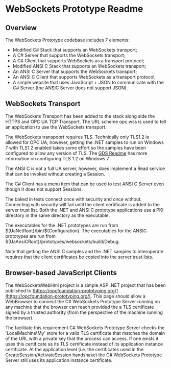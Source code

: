 # WebSockets Prototype Readme #
## Overview ##
The WebSockets Prototype codebase includes 7 elements:

* Modified C# Stack that supports an WebSockets transport;
* A C# Server that supports the WebSockets transport;
* A C# Client that supports WebSockets as a transport protocol;
* Modified ANSI C Stack that supports an WebSockets transport;
* An ANSI C Server that supports the WebSockets transport;
* An ANSI C Client that supports WebSockets as a transport protocol;
* A simple website that uses JavaScript + JSON to communicate with the C# Server (the ANSIC Server does not support JSON).

## WebSockets Transport ##
The WebSockets Transport has been added to the stack along side the HTTPS and OPC UA TCP Transport. 
The URL scheme opc.wss is used to tell an application to use the WebSockets transport.

The WebSockets transpoort requires TLS. Technically only TLS1.2 is allowed for OPC UA, however, getting the .NET samples to run on Windows 7 with TLS1.2 enabled takes some effort so the samples have been configured to allow any version of TLS. The [GDS Readme](../GDS/README.md) has more information on configuring TLS 1.2 on Windows 7.

The ANSI C is not a full UA server, however, does implement a Read service that can be invoked without creating a Session.

The C# Client has a menu item that can be used to test ANSI C Server even though it does not support Sessions.

The baked in tests connect once with security and once without. Connecting with security will fail until the client certificate is added to the server trust list. Both the .NET and ANSI C prototype applications use a PKI directory in the same directory as the executable.

The executables for the .NET prototypes are run from $(UaNetRoot}/bin/$(Configuration).
The executables for the ANSIC prototypes are run from $(UaAnsiCRoot}/prototypes/websockets/build/Debug.

Note that getting the ANSI C samples and the .NET samples to interoperate requires that the client certificates be copied into the server trust lists. 

## Browser-based JavaScript Clients ##
The WebSocketsWebHmi project is a simple ASP .NET project that has been published to [https://opcfoundation-prototyping.org/](https://opcfoundation-prototyping.org/). This page should allow a WebBrowser to connect the C# WebSockets Prototype Server running on any machine that the browser can reach provided the a TLS certificate signed by a trusted authority (from the perspective of the machine running the browser). 

The facilitate this requirement C# WebSockets Prototype Server checks the 'LocalMachine\My' store for a valid TLS certificate that matches the domain of the URL with a private key that the process can access. If one exists it uses this certificate as its TLS certificate instead of its application instance certificate. At the application level (i.e. the certificates used in the CreateSession/ActivateSession handshake) the C# WebSockets Prototype Server still uses its application instance certificate. 







